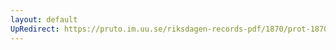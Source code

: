 ```yaml
---
layout: default
UpRedirect: https://pruto.im.uu.se/riksdagen-records-pdf/1870/prot-1870--ak--514.pdf
---
```


